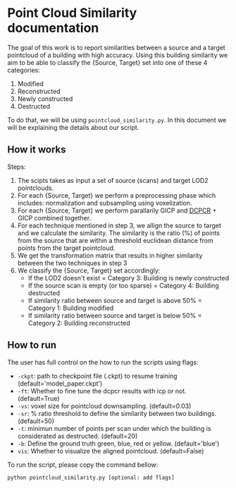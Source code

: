 # Point Cloud Similarity documentation
The goal of this work is to report similarities between a source and a target pointcloud of a building with high accuracy. Using this building similarity we aim to be able to classify the {Source, Target} set into one of these 4 categories:
1. Modified
2. Reconstructed
3. Newly constructed
4. Destructed

To do that, we will be using `pointcloud_similarity.py`. In this document we will be explaining the details about our script.

## How it works
Steps:
1. The scipts takes as input a set of source (scans) and target LOD2 pointclouds.
2. For each {Source, Target} we perform a preprocessing phase which includes: normalization and subsampling using voxelization.
3. For each {Source, Target} we perform parallarily GICP and [DCPCR](https://drive.google.com/file/d/1ka5awEEzqkGs9xQQ6SJW3ZFWdNAWJyWu/view) + GICP combined together.
4. For each technique mentioned in step 3, we allign the source to target and we calculate the similarity. The similarity is the ratio (%) of points from the source that are within a threshold euclidean distance from points from the target pointcloud.
5. We get the transformation matrix that results in higher similarity between the two techniques in step 3
6. We classify the {Source, Target} set accordingly:
    * If the LOD2 doesn't exist = Category 3: Building is newly constructed
    * If the source scan is empty (or too sparse) = Category 4: Building destructed
    * If similarity ratio between source and target is above 50% = Category 1: Building modified
    * If similarity ratio between source and target is below 50% = Category 2: Building reconstructed

## How to run
The user has full control on the how to run the scripts using flags:
* `-ckpt`: path to checkpoint file (.ckpt) to resume training (default='model_paper.ckpt')
* `-ft`: Whether to fine tune the dcpcr results with icp or not. (default=True)
* `-vs`: voxel size for pointcloud downsampling. (default=0.03)
* `-sr`: % ratio threshold to define the similarity between two buildings. (default=50)
* `-t`: minimun number of points per scan under which the building is considerated as destructed. (default=20)
* `-b`: Define the ground truth green, blue, red or yellow. (default='blue')
* `vis`: Whether to visualize the aligned pointcloud. (default=False)

To run the script, please copy the command bellow:
```
python pointcloud_similarity.py [optional: add flags]
```